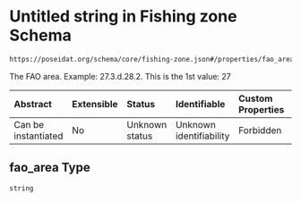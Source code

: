 # Untitled string in Fishing zone Schema

```txt
https://poseidat.org/schema/core/fishing-zone.json#/properties/fao_area
```

The FAO area. Example: 27.3.d.28.2. This is the 1st value: 27

| Abstract            | Extensible | Status         | Identifiable            | Custom Properties | Additional Properties | Access Restrictions | Defined In                                                                  |
| :------------------ | :--------- | :------------- | :---------------------- | :---------------- | :-------------------- | :------------------ | :-------------------------------------------------------------------------- |
| Can be instantiated | No         | Unknown status | Unknown identifiability | Forbidden         | Allowed               | none                | [fishing-zone.json*](schemas/core/fishing-zone.json "open original schema") |

## fao_area Type

`string`
